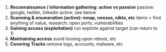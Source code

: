 1.  **Reconnaissance / information gathering: active vs passive**
    passive: google, twitter, linkedin
    active: see below
2.  **Scanning & enumeration (active): nmap, nessus, nikto, etc**
    items > find anything of value, research: open ports, vulnerabilities
3.  **Gaining access (exploitation)**
    run exploits against target (can return to 1)
4.  **Maintaining access**
    avoid loosing upon reboot, etc
5.  **Covering Tracks**
    remove logs, accounts, malware, etc